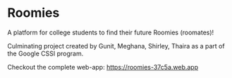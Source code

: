# Roomies
A platform for college students to find their future Roomies (roomates)!

Culminating project created by Gunit, Meghana, Shirley, Thaira as a part of the Google CSSI program.

Checkout the complete web-app: https://roomies-37c5a.web.app
